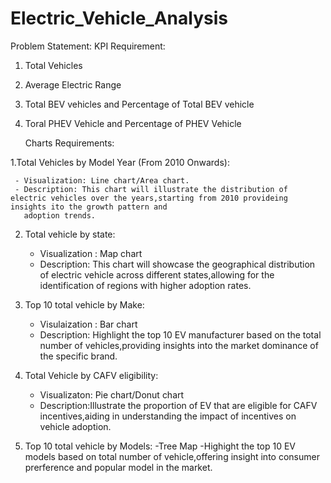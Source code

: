 # Electric_Vehicle_Analysis

Problem Statement:
KPI Requirement:
1.	Total Vehicles
2.	Average Electric Range
3.	Total BEV vehicles and Percentage of Total BEV vehicle
4.	Toral PHEV Vehicle and Percentage of PHEV Vehicle

	Charts Requirements:

1.Total Vehicles by Model Year (From 2010 Onwards):

     - Visualization: Line chart/Area chart.
     - Description: This chart will illustrate the distribution of electric vehicles over the years,starting from 2010 provideing insights ito the growth pattern and 
       adoption trends.
       
2. Total vehicle by state:
     
     - Visualization : Map chart
     - Description: This chart will showcase the geographical distribution of electric vehicle across different states,allowing for the identification of regions with higher 
      adoption rates.

 3. Top 10  total vehicle by Make:
     - Visulaization : Bar chart
     - Description: Highlight the top 10 EV manufacturer based on the total number of vehicles,providing insights into the market dominance of the specific brand.
       
 4. Total Vehicle by CAFV eligibility:
     - Visualizaton: Pie chart/Donut chart
     - Description:Illustrate the proportion of EV  that are eligible for CAFV incentives,aiding in understanding the impact of incentives on vehicle adoption.
       
 5. Top 10 total vehicle  by Models:
     -Tree Map
     -Highight the top 10 EV models based on total number of vehicle,offering insight into consumer prerference and popular model in the market.

